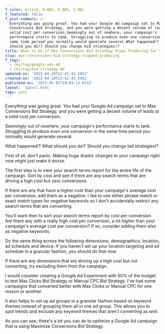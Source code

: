 ```yaml
---
f_color: hsla(0, 0.00%, 0.00%, 1.00)
f_featured: false
f_post-summary: >-
  Everything was going great. You had your Google Ad campaign set to Max
  Conversions Bid Strategy, and you were getting a decent volume of leads at a
  solid cost per conversion.Seemingly out of nowhere, your campaign's
  performance starts to tank. Struggling to produce even one conversion in the
  same time period you normally would generate several.What happened!? What
  should you do!? Should you change bid strategies!?
title: What to Do if Max Conversions Bid Strategy Stops Producing for Your Campaign
slug: max-conversions-bid-strategy-stopped-producing
f_tags:
  - cms/tag/google-ads.md
  - cms/tag/bid-strategy.md
updated-on: '2023-04-28T22:41:43.595Z'
created-on: '2023-04-28T22:41:43.595Z'
published-on: '2023-05-01T19:03:13.631Z'
layout: '[post].html'
tags: post
---
```


Everything was going great. You had your Google Ad campaign set to Max Conversions Bid Strategy, and you were getting a decent volume of leads at a solid cost per conversion.

Seemingly out of nowhere, your campaign's performance starts to tank. Struggling to produce even one conversion in the same time period you normally would generate several.

What happened!? What should you do!? Should you change bid strategies!?

First of all, don't panic. Making huge drastic changes to your campaign right now might just make it worse.

The first step is to view your search terms report for the entire life of the campaign. Sort by cost and see if there are any search terms that are driving a high cost but zero conversions.  
  
If there are any that have a higher cost than your campaign's average cost per conversion, add them as a negative. I like to use either phrase match or exact match types for negative keywords so I don't accidentally restrict any search terms that are converting.

You'll want then to sort your search terms report by cost per conversion. Are there any with a really high cost per conversion, a lot higher than your campaign's average cost per conversion? If so, consider adding them also as negative keywords.

Do the same thing across the following dimensions; demographics, location, ad schedule and device. If you haven't set up your location targeting and ad schedule in a granular fashion, you should do that now.

If there are any dimensions that are driving up a high cost but not converting, try excluding them from the campaign.

I would consider creating a Google Ad Experiment with 50% of the budget to test Max Clicks Bid Strategy or Manual CPC Bid Strategy. I've had some campaigns that converted better with Max Clicks or Manual CPC for one reason or another.

It also helps to set up ad groups in a granular fashion based on keyword themes instead of grouping them all in one ad group. This allows you to spot trends and exclude any keyword themes that aren't converting as well.

As you can see, there's a lot you can do to optimize a Google Ad campaign that is using Maximize Conversions Bid Strategy.
